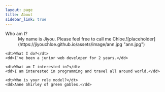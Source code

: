 ```yaml
---
layout: page
title: About
sidebar_link: true
---
```




<div class="message">
  <dl>
    <dt>Who am I?</dt>
    <dd>My name is Jiyou. Please feel free to call me Chloe.![placeholder](https://jiyouchloe.github.io/assets/image/ann.jpg "ann.jpg")</dd>

    <dt>What I do?</dt>
    <dd>I’ve been a junior web developer for 2 years.</dd>

    <dt>What am I interested in?</dt>
    <dd>I am interested in programming and travel all around world.</dd>

    <dt>Who is your role model?</dt>
    <dd>Anne Shirley of green gables.</dd>
  </dl>
</div>

